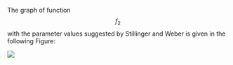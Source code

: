 The graph of function $$f_2$$ with the parameter values suggested by Stillinger and Weber is given in the following Figure:

![](/wimage/MO_405512056662_003/taru4uce/Figure1)
